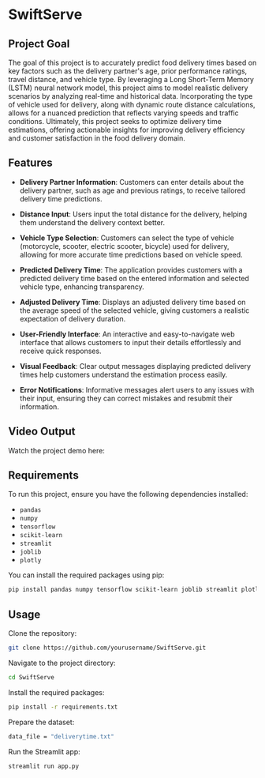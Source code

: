 # SwiftServe

## Project Goal
The goal of this project is to accurately predict food delivery times based on key factors such as the delivery partner's age, prior performance ratings, travel distance, and vehicle type. By leveraging a Long Short-Term Memory (LSTM) neural network model, this project aims to model realistic delivery scenarios by analyzing real-time and historical data. Incorporating the type of vehicle used for delivery, along with dynamic route distance calculations, allows for a nuanced prediction that reflects varying speeds and traffic conditions. Ultimately, this project seeks to optimize delivery time estimations, offering actionable insights for improving delivery efficiency and customer satisfaction in the food delivery domain.

## Features
- **Delivery Partner Information**: Customers can enter details about the delivery partner, such as age and previous ratings, to receive tailored delivery time predictions.

- **Distance Input**: Users input the total distance for the delivery, helping them understand the delivery context better.

- **Vehicle Type Selection**: Customers can select the type of vehicle (motorcycle, scooter, electric scooter, bicycle) used for delivery, allowing for more accurate time predictions based on vehicle speed.

- **Predicted Delivery Time**: The application provides customers with a predicted delivery time based on the entered information and selected vehicle type, enhancing transparency.

- **Adjusted Delivery Time**: Displays an adjusted delivery time based on the average speed of the selected vehicle, giving customers a realistic expectation of delivery duration.

- **User-Friendly Interface**: An interactive and easy-to-navigate web interface that allows customers to input their details effortlessly and receive quick responses.

- **Visual Feedback**: Clear output messages displaying predicted delivery times help customers understand the estimation process easily.

- **Error Notifications**: Informative messages alert users to any issues with their input, ensuring they can correct mistakes and resubmit their information.

## Video Output
Watch the project demo here: 


## Requirements
To run this project, ensure you have the following dependencies installed:

- `pandas`
- `numpy`
- `tensorflow`
- `scikit-learn`
- `streamlit`
- `joblib`
- `plotly`

You can install the required packages using pip:

```bash
pip install pandas numpy tensorflow scikit-learn joblib streamlit plotly
```

## Usage 
Clone the repository:
```bash
git clone https://github.com/yourusername/SwiftServe.git
```
Navigate to the project directory:
```bash
cd SwiftServe
```
Install the required packages:
```bash
pip install -r requirements.txt
```
Prepare the dataset: 
```bash
data_file = "deliverytime.txt"
```
Run the Streamlit app:
```bash
streamlit run app.py
```
